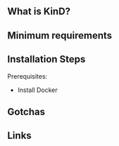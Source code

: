 
## What is KinD? 

## Minimum requirements


## Installation Steps
Prerequisites:
  - Install Docker


## Gotchas

## Links

